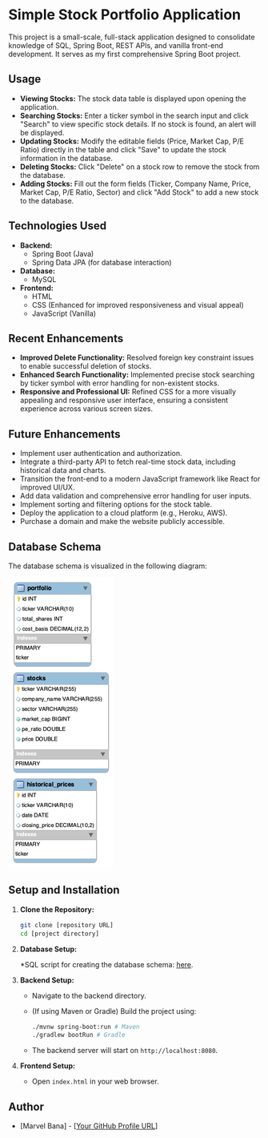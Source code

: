# Simple Stock Portfolio Application

This project is a small-scale, full-stack application designed to consolidate knowledge of SQL, Spring Boot, REST APIs, and vanilla front-end development. It serves as my first comprehensive Spring Boot project.

## Usage

* **Viewing Stocks:** The stock data table is displayed upon opening the application.
* **Searching Stocks:** Enter a ticker symbol in the search input and click "Search" to view specific stock details. If no stock is found, an alert will be displayed.
* **Updating Stocks:** Modify the editable fields (Price, Market Cap, P/E Ratio) directly in the table and click "Save" to update the stock information in the database.
* **Deleting Stocks:** Click "Delete" on a stock row to remove the stock from the database.
* **Adding Stocks:** Fill out the form fields (Ticker, Company Name, Price, Market Cap, P/E Ratio, Sector) and click "Add Stock" to add a new stock to the database.

## Technologies Used

* **Backend:**
    * Spring Boot (Java)
    * Spring Data JPA (for database interaction)
* **Database:**
    * MySQL
* **Frontend:**
    * HTML
    * CSS (Enhanced for improved responsiveness and visual appeal)
    * JavaScript (Vanilla)

## Recent Enhancements

* **Improved Delete Functionality:** Resolved foreign key constraint issues to enable successful deletion of stocks.
* **Enhanced Search Functionality:** Implemented precise stock searching by ticker symbol with error handling for non-existent stocks.
* **Responsive and Professional UI:** Refined CSS for a more visually appealing and responsive user interface, ensuring a consistent experience across various screen sizes.

## Future Enhancements

* Implement user authentication and authorization.
* Integrate a third-party API to fetch real-time stock data, including historical data and charts.
* Transition the front-end to a modern JavaScript framework like React for improved UI/UX.
* Add data validation and comprehensive error handling for user inputs.
* Implement sorting and filtering options for the stock table.
* Deploy the application to a cloud platform (e.g., Heroku, AWS).
* Purchase a domain and make the website publicly accessible.

## Database Schema

The database schema is visualized in the following diagram:

![Database Schema](Database.png)

## Setup and Installation

1.  **Clone the Repository:**

    ```bash
    git clone [repository URL]
    cd [project directory]
    ```

2.  **Database Setup:**

    *SQL script for creating the database schema: [here](script.sql).

4.  **Backend Setup:**

    * Navigate to the backend directory.
    * (If using Maven or Gradle) Build the project using:

        ```bash
        ./mvnw spring-boot:run # Maven
        ./gradlew bootRun # Gradle
        ```

    * The backend server will start on `http://localhost:8080`.

5.  **Frontend Setup:**

    * Open `index.html` in your web browser.
  

## Author

* [Marvel Bana] - [[Your GitHub Profile URL](https://github.com/Marvel1738)]
